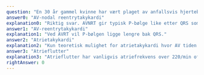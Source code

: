 ```yaml
---
question: "En 30 år gammel kvinne har vært plaget av anfallsvis hjertebank i 4 år. Anfallene starter og stopper brått. Hun legges nå inn med pågående anfall på lokalsykehuset hvor du har vakt. EKG viser en regelmessig takykardi med smale QRS-komplekser med frekvens 180/min. Du ser ingen P-bølger på EKG, men et øsofagus-EKG viser at P-bølgen ligger like etter hvert QRS. Tid fra start av QRS til start P er 0,06s (60 ms). Diagnosen er avgjørende for videre behandling. Hva er mest sannsynlige arytmidiagnose?"
answer0: "AV-nodal reentrytakykardi"
explanation0: "Riktig svar. AVNRT gir typisk P-bølge like etter QRS som beskrevet."
answer1: "AV-reentrytakykardi"
explanation1: "Ved AVRT vil P-bølgen ligge lengre bak QRS."
answer2: "Atrietakykardi"
explanation2: "Kun teoretisk mulighet for atrietakykardi hvor AV tiden er nøyaktig lik P-P-avstanden og P tilfeldigvis ligger like bak QRS."
answer3: "Atrieflutter"
explanation3: "Atrieflutter har vanligvis atriefrekvens over 220/min ofte med QRS etter annethvert kompleks."
rightAnswer: 0
---
```

